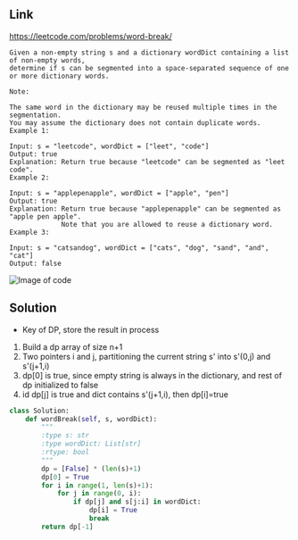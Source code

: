 ## Link
https://leetcode.com/problems/word-break/
```
Given a non-empty string s and a dictionary wordDict containing a list of non-empty words, 
determine if s can be segmented into a space-separated sequence of one or more dictionary words.

Note:

The same word in the dictionary may be reused multiple times in the segmentation.
You may assume the dictionary does not contain duplicate words.
Example 1:

Input: s = "leetcode", wordDict = ["leet", "code"]
Output: true
Explanation: Return true because "leetcode" can be segmented as "leet code".
Example 2:

Input: s = "applepenapple", wordDict = ["apple", "pen"]
Output: true
Explanation: Return true because "applepenapple" can be segmented as "apple pen apple".
             Note that you are allowed to reuse a dictionary word.
Example 3:

Input: s = "catsandog", wordDict = ["cats", "dog", "sand", "and", "cat"]
Output: false
```
![Image of code](http://zxi.mytechroad.com/blog/wp-content/uploads/2017/09/139.png)
## Solution
- Key of DP, store the result in process
1. Build a dp array of size n+1
2. Two pointers i and j, partitioning the current string s' into s'(0,j) and s'(j+1,i)
3. dp[0] is true, since empty string is always in the dictionary, and rest of dp initialized to false
4. id dp[j] is true and dict contains s'(j+1,i), then dp[i]=true
```python
class Solution:
    def wordBreak(self, s, wordDict):
        """
        :type s: str
        :type wordDict: List[str]
        :rtype: bool
        """
        dp = [False] * (len(s)+1)
        dp[0] = True
        for i in range(1, len(s)+1):
            for j in range(0, i):
                if dp[j] and s[j:i] in wordDict:
                    dp[i] = True
                    break
        return dp[-1]
```
